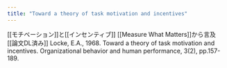 ```yaml
---
title: "Toward a theory of task motivation and incentives"
---
```


[[モチベーション]]と[[インセンティブ]]
[[Measure What Matters]]から言及
[[論文DL済み]]
Locke, E.A., 1968. Toward a theory of task motivation and incentives. Organizational behavior and human performance, 3(2), pp.157-189.
